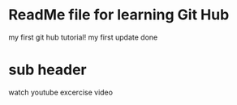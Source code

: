 # ReadMe file for learning Git Hub

my first git hub tutorial!
my first update
done

# sub header

watch youtube excercise video
